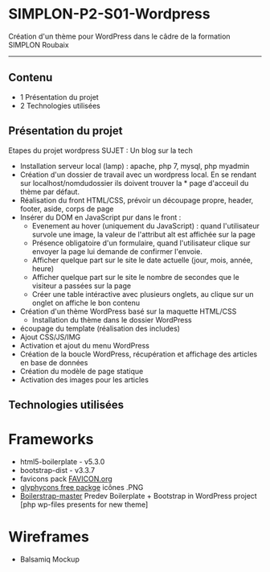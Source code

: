 # SIMPLON-P2-S01-Wordpress

Création d'un thème pour WordPress dans le câdre de la formation SIMPLON Roubaix

-----------------
## Contenu
* 1 Présentation du projet
* 2 Technologies utilisées


## Présentation du projet
Etapes du projet wordpress
SUJET : Un blog sur la tech
* Installation serveur local (lamp) : apache, php 7, mysql, php myadmin
* Création d'un dossier de travail avec un wordpress local. En se rendant sur localhost/nomdudossier ils doivent trouver la * page d'acceuil du thème par défaut.
* Réalisation du front HTML/CSS, prévoir un découpage propre, header, footer, aside, corps de page
* Insérer du DOM en JavaScript pur dans le front :
  * Evenement au hover (uniquement du JavaScript) : quand l'utilisateur survole une image, la
  valeur de l'attribut alt est affichée sur la page
  * Présence obligatoire d'un formulaire, quand l'utilisateur clique sur envoyer la page lui
  demande de confirmer l'envoie.
  * Afficher quelque part sur le site le date actuelle (jour, mois, année, heure)
  * Afficher quelque part sur le site le nombre de secondes que le visiteur a passées sur la page
  * Créer une table intéractive avec plusieurs onglets, au clique sur un onglet on affiche le bon
  contenu
* Création d'un thème WordPress basé sur la maquette HTML/CSS
  * Installation du thème dans le dossier WordPress
* écoupage du template (réalisation des includes)
* Ajout CSS/JS/IMG
* Activation et ajout du menu WordPress
* Création de la boucle WordPress, récupération et affichage des articles en base de données
* Création du modèle de page statique
* Activation des images pour les articles

## Technologies utilisées
# Frameworks
* html5-boilerplate - v5.3.0
* bootstrap-dist - v3.3.7
* favicons pack [FAVICON.org](http://www.favicon-generator.org/)
* [glyphycons free packge](https://glyphicons.com/) icônes .PNG
* [Boilerstrap-master](http://getboilerstrap.com/) Predev Boilerplate + Bootstrap in WordPress project [php wp-files presents for new theme]   

# Wireframes
* Balsamiq Mockup

